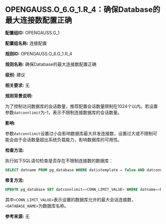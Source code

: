 **<font size="5">OPENGAUSS.O_6.G_1.R_4：确保Database的最大连接数配置正确</font>**

**配置组ID:**
OPENGAUSS.G_1

**配置组名称:**
连接配置

**规则ID:**
OPENGAUSS.O_6.G_1.R_4

**规则名称:**
确保Database的最大连接数配置正确

**级别:**
建议

**相关要求:**
无

**规则背景说明:**

为了控制访问数据库的会话数量，推荐配置会话数量限制在1024个以内。若设置参数`datconnlimit`为-1，表示不限制连接数据库的会话数量。

**影响:**

参数`datconnlimit`设置过小会影响数据库最大并发连接数，设置过大或不限制可能会由于会话数量超出系统负载能力，影响数据库的可用性。

**检查方法:**

执行如下SQL语句检查是否存在不限制连接数的数据库：

```sql
SELECT datname FROM pg_database WHERE datistemplate = false AND datconnlimit = -1;
```

**修复方法:**

```sql
UPDATE pg_database SET datconnlimit=<CONN_LIMIT_VALUE> WHERE datname=<DATABASE_NAME>;
```

其中`<CONN_LIMIT_VALUE>`表示设置的数据库允许的最大会话连接数，`<DATABASE_NAME>`为数据库名称。

**参考来源:**
无